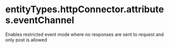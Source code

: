 # entityTypes.httpConnector.attributes.eventChannel

Enables restricted event mode where no responses are sent to request and only post is allowed

